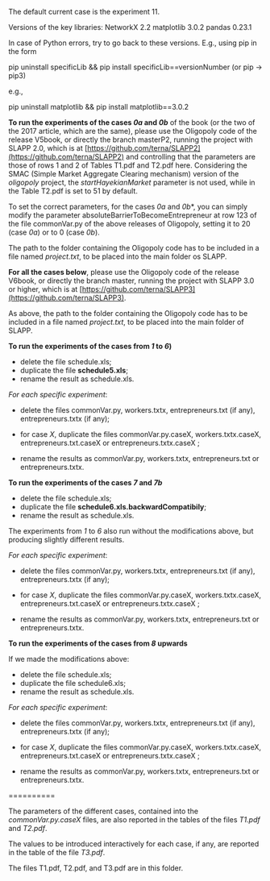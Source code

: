 The default current case is the experiment 11.


Versions of the key libraries:
NetworkX 2.2
matplotlib 3.0.2
pandas 0.23.1

In case of Python errors, try to go back to these versions. E.g., using pip in the form

pip uninstall specificLib && pip install specificLib==versionNumber
(or pip -> pip3)

e.g.,

pip uninstall matplotlib && pip install matplotlib==3.0.2


**To run the experiments of the cases *0a* and *0b*** of the book (or the two of the 2017 article, which are the same),
please use the Oligopoly code of the release V5book, or directly the branch masterP2, running the project with SLAPP 2.0,
which is at [https://github.com/terna/SLAPP2](https://github.com/terna/SLAPP2) and controlling that the parameters are those of rows 1 and 2 of Tables T1.pdf and T2.pdf here. Considering the SMAC (Simple Market Aggregate Clearing mechanism)  version of the *oligopoly* project, the *startHayekianMarket* parameter is not used, while in the Table T2.pdf is set to 51 by default.

To set the correct parameters, for the cases *0a* and *0b**, you can simply modify the parameter absoluteBarrierToBecomeEntrepreneur at row 123 of the file commonVar.py of the above releases of Oligopoly, setting it to 20 (case *0a*) or to 0 (case *0b*).

The path to the folder containing the Oligopoly code has to be included in a file named *project.txt*, to be placed into the main folder os SLAPP.

**For all the cases below**, please use the Oligopoly code of the release V6book, or directly the branch master, running the project with SLAPP 3.0 or higher,
which is at [https://github.com/terna/SLAPP3](https://github.com/terna/SLAPP3).

As above, the path to the folder containing the Oligopoly code has to be included in a file named *project.txt*, to be placed into the main folder of SLAPP.

**To run the experiments of the cases from *1* to *6*)**

* delete the file schedule.xls;
* duplicate the file **schedule5.xls**;
* rename the result as schedule.xls.

*For each specific experiment*:
* delete the files commonVar.py,  workers.txtx, entrepreneurs.txt (if any), entrepreneurs.txtx (if any);

* for case *X*, duplicate the files commonVar.py.caseX, workers.txtx.caseX, entrepreneurs.txt.caseX or entrepreneurs.txtx.caseX ;

* rename the results as commonVar.py,  workers.txtx, entrepreneurs.txt or entrepreneurs.txtx.

**To run the experiments of the cases *7* and *7b***
* delete the file schedule.xls;
* duplicate the file **schedule6.xls.backwardCompatibily**;
* rename the result as schedule.xls.

The experiments from *1* to *6* also run without the modifications above, but producing slightly different results.

*For each specific experiment*:
* delete the files commonVar.py,  workers.txtx, entrepreneurs.txt (if any), entrepreneurs.txtx (if any);

* for case *X*, duplicate the files commonVar.py.caseX, workers.txtx.caseX, entrepreneurs.txt.caseX or entrepreneurs.txtx.caseX ;

* rename the results as commonVar.py,  workers.txtx, entrepreneurs.txt or entrepreneurs.txtx.

**To run the experiments of the cases from *8* upwards**

If we made the modifications above:
* delete the file schedule.xls;
* duplicate the file schedule6.xls;
* rename the result as schedule.xls.

*For each specific experiment*:
* delete the files commonVar.py,  workers.txtx, entrepreneurs.txt (if any), entrepreneurs.txtx (if any);

* for case *X*, duplicate the files commonVar.py.caseX, workers.txtx.caseX, entrepreneurs.txt.caseX or entrepreneurs.txtx.caseX ;

* rename the results as commonVar.py,  workers.txtx, entrepreneurs.txt or entrepreneurs.txtx.

==========

The parameters of the different cases, contained into the *commonVar.py.caseX* files, are also reported in the tables of the files *T1.pdf* and *T2.pdf*.

The values to be introduced interactively for each case, if any, are reported in the table of the file *T3.pdf*.

The files T1.pdf, T2.pdf, and T3.pdf are in this folder.
